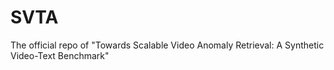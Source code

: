 # SVTA
The official repo of "Towards Scalable Video Anomaly Retrieval: A Synthetic Video-Text Benchmark"
